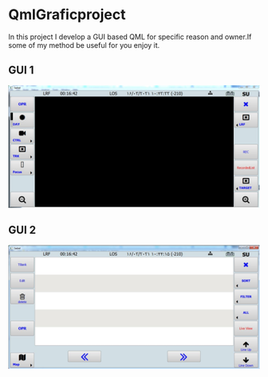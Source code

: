 # QmlGraficproject
In this project I develop a GUI based QML for specific reason and owner.If some of my method be useful  for you enjoy it.
<h2/>GUI 1 </h2>
<img src="images\Live.JPG"/>
<h2/>GUI 2 </h2>
<img src="images\record.JPG"/>
